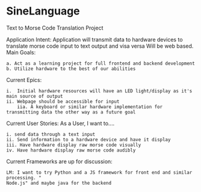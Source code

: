 # SineLanguage
Text to Morse Code Translation Project

Application Intent:
    Application will transmit data to hardware devices to translate morse code input to text output and visa versa
    Will be web based.
Main Goals:

    a. Act as a learning project for full frontend and backend development
    b. Utilize hardware to the best of our abilities

Current Epics:

    i.  Initial hardware resources will have an LED light/display as it's main source of output
    ii. Webpage should be accessible for input
        iia. A keyboard or similar hardware implementation for transmitting data the other way as a future goal
        
Current User Stories:
    As a User, I want to....
    
    i. send data through a text input
    ii. Send information to a hardware device and have it display
    iii. Have hardware display raw morse code visually
    iv. Have hardware display raw morse code audibly

Current Frameworks are up for discussion:

    LM: I want to try Python and a JS framework for front end and similar processing. "
    Node.js" and maybe java for the backend
    
    
       


